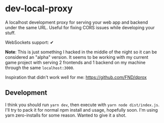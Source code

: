 # dev-local-proxy

A localhost development proxy for serving your web app and backend under the
same URL. Useful for fixing CORS issues while developing your stuff.

WebSockets support: ✔

**Note**: This is just something I hacked in the middle of the night so it can
be considered an "alpha" version. It seems to be working with my current game
project with serving 2 frontends and 1 backend on my machine through the same
`localhost:3000`.

Inspiration that didn't work well for me: https://github.com/FND/dprox

## Development

I think you should run `yarn dev`, then execute with `yarn node dist/index.js`. I'll try to pack it for normal npm install and usage, hopefully soon. I'm using yarn zero-installs for some reason. Wanted to give it a shot.
